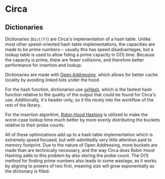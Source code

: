 # Circa

## Dictionaries

Dictionaries (`Dict(T)`) are Circa's implementation of a hash table. Unlike most
other speed-oriented hash table implementations, the capacities are made to be
prime numbers-- usually this has speed disadvantages, but a lookup table is used
to allow fiding a prime capacity in O(1) time. Because the capacity is prime,
there are fewer collisions, and therefore better performance for insertion
and lookup.

Dictionaries are made with
[Open Addressing](https://en.wikipedia.org/wiki/Open_addressing), which allows
for better cache locality by avoiding linked lists under the hood.

For the hash function, dictionaries use
[xxHash](http://cyan4973.github.io/xxHash/), which is the fastest hash function
relative to the quality of the output that could be found for Circa's use.
Additionally, it's header-only, so it fits nicely into the workflow of the rest
of the library.

For the insertion algorithm,
[Robin Hood Hashing](https://andre.arko.net/2017/08/24/robin-hood-hashing/)
is utilized to make the worst-case lookup time much better by more evenly
distributing the buckets relative to their probe counts.

All of these optimizations add up to a hash table implementation which is
extremely speed focused, but with admittedly very little attention paid to
memory footprint. Due to the nature of Open Addressing, more buckets are made
than are technically necessary, and the way Circa does Robin Hood Hashing adds
to this problem by also storing the probe count. The O(1) method for finding
prime numbers also leads to some wastage, as it works by aligning to powers of
two first, meaning size will grow exponentially as the dictionary is filled.
